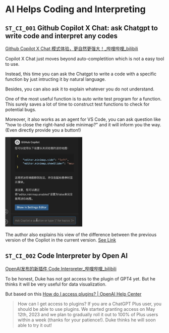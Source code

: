 # AI Helps Coding and Interpreting



## `ST_CI_001` Github Copilot X Chat: ask Chatgpt to write code and interpret any codes

[Github Copilot X Chat 模式体验，更自然更强大！_哔哩哔哩_bilibili](https://www.bilibili.com/video/BV1UV4y1S7Gi/?spm_id_from=333.999.0.0&vd_source=57ac3ae5415445af2ffe1e61e1722d73)

Copilot X Chat just moves beyond auto-completition which is not a easy tool to use.

Instead, this time you can ask the Chatgpt to write a code with a specific function by just intructing it by natural language.

Besides, you can also ask it to explain whatever you do not understand.

One of the most useful function is to auto write test program for a function. This surely saves a lot of time to construct test functions to check for potential bugs.

Moreover, it also works as an agent for VS Code, you can ask question like "how to close the right-hand side minimap?" and it will inform you the way. (Even directly provide you a button!)

<img src="./AI Helps Coding and Interpreting.assets/image-20230430095023177.png" alt="image-20230430095023177" style="zoom:67%;" />

The author also explains his view of the difference between the previous version of the Copliot in the current version. [See Link](https://www.bilibili.com/video/BV1UV4y1S7Gi?t=336.1)



## `ST_CI_002` Code Interpreter by Open AI
[OpenAI发布的新插件 Code Interpreter_哔哩哔哩_bilibili](https://www.bilibili.com/video/BV1ZL41187BQ/?spm_id_from=333.999.0.0&vd_source=57ac3ae5415445af2ffe1e61e1722d73)

To be honest, Duke has not got access to the plugin of GPT4 yet.
But he thinks it will be very useful for data visualization.

But based on this [How do I access plugins? | OpenAI Help Center](https://help.openai.com/en/articles/7183286-how-do-i-access-plugins)
> How can I get access to plugins?
> If you are a ChatGPT Plus user, you should be able to use plugins. We started granting access on May 12th, 2023 and we plan to gradually roll it out to 100% of Plus users within a week (thanks for your patience!).
Duke thinks he will soon able to try it out!